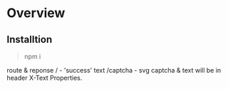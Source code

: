 # Overview

## Installtion
> npm i

route & reponse
/ - 'success' text
/captcha - svg captcha & text will be in header X-Text Properties.
